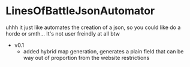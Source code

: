 # LinesOfBattleJsonAutomator
uhhh it just like automates the creation of a json, so you could like do a horde or smth... It's not user freindly at all btw


- v0.1
  - added hybrid map generation, generates a plain field that can be way out of proportion from the website restrictions

